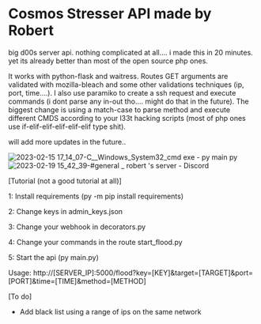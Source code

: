 # Cosmos Stresser API made by Robert
big d00s server api. nothing complicated at all.... i made this in 20 minutes. yet its already better than most of the open source php ones. 

It works with python-flask and waitress. Routes GET arguments are validated with mozilla-bleach and some other validations techniques (ip, port, time....). I also use paramiko to create a ssh request and execute commands (i dont parse any in-out tho.... might do that in the future). The biggest change is using a match-case to parse method and execute different CMDS according to your l33t hacking scripts (most of php ones use if-elif-elif-elif-elif-elif type shit). 

will add more updates in the future..

![2023-02-15 17_14_07-C__Windows_System32_cmd exe - py  main py](https://user-images.githubusercontent.com/70919730/219189832-31fb5b66-d8f9-4b10-bc34-a50b40d82fcb.png)
![2023-02-19 15_42_39-#general _ robert 's server - Discord](https://user-images.githubusercontent.com/70919730/219974109-914cfa4a-b6e1-4097-82ce-abed274e4d37.png)

[Tutorial (not a good tutorial at all)]

1: Install requirements (py -m pip install requirements)

2: Change keys in admin_keys.json

3: Change your webhook in decorators.py

4: Change your commands in the route start_flood.py

5: Start the api (py main.py)

Usage: http://[SERVER_IP]:5000/flood?key=[KEY]&target=[TARGET]&port=[PORT]&time=[TIME]&method=[METHOD]


[To do]

- Add black list using a range of ips on the same network
